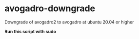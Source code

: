 # avogadro-downgrade
Downgrade of avogadro2 to avogadro at ubuntu 20.04 or higher 

**Run this script with sudo**
